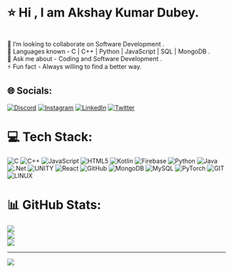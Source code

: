 # ⭐  Hi , I am Akshay Kumar Dubey.
<br>👯 I’m looking to collaborate on Software Development .<br>🌱 Languages known - C | C++ | Python | JavaScript | SQL | MongoDB .<br>💬 Ask me about - Coding and Software Development .<br>⚡ Fun fact - Always willing to find a better way.


## 🌐 Socials:
[![Discord](https://img.shields.io/badge/Discord-%237289DA.svg?logo=discord&logoColor=white)](https://discord.gg/https://discord.gg/YrPAFEgk) [![Instagram](https://img.shields.io/badge/Instagram-%23E4405F.svg?logo=Instagram&logoColor=white)](https://instagram.com/iam_akshay_05) [![LinkedIn](https://img.shields.io/badge/LinkedIn-%230077B5.svg?logo=linkedin&logoColor=white)](https://linkedin.com/in/akshay-dubey-ba54661b2) [![Twitter](https://img.shields.io/badge/Twitter-%231DA1F2.svg?logo=Twitter&logoColor=white)](https://twitter.com/akshaydubey0505) 

# 💻 Tech Stack:
![C](https://img.shields.io/badge/c-%2300599C.svg?style=for-the-badge&logo=c&logoColor=white) ![C++](https://img.shields.io/badge/c++-%2300599C.svg?style=for-the-badge&logo=c%2B%2B&logoColor=white) ![JavaScript](https://img.shields.io/badge/javascript-%23323330.svg?style=for-the-badge&logo=javascript&logoColor=%23F7DF1E) ![HTML5](https://img.shields.io/badge/html5-%23E34F26.svg?style=for-the-badge&logo=html5&logoColor=white) ![Kotlin](https://img.shields.io/badge/kotlin-%230095D5.svg?style=for-the-badge&logo=kotlin&logoColor=white) ![Firebase](https://img.shields.io/badge/firebase-%23039BE5.svg?style=for-the-badge&logo=firebase) ![Python](https://img.shields.io/badge/python-3670A0?style=for-the-badge&logo=python&logoColor=ffdd54) ![Java](https://img.shields.io/badge/java-%23ED8B00.svg?style=for-the-badge&logo=java&logoColor=white) ![.Net](https://img.shields.io/badge/.NET-5C2D91?style=for-the-badge&logo=.net&logoColor=white) ![UNITY](https://img.shields.io/badge/Unity-%2320232a.svg?style=for-the-badge&logo=unity&logoColor=white) ![React](https://img.shields.io/badge/react-%2320232a.svg?style=for-the-badge&logo=react&logoColor=%2361DAFB) ![GitHub](https://img.shields.io/badge/GitHub-%23121011.svg?style=for-the-badge&logo=github&logoColor=white) ![MongoDB](https://img.shields.io/badge/MongoDB-%234ea94b.svg?style=for-the-badge&logo=mongodb&logoColor=white) ![MySQL](https://img.shields.io/badge/mysql-%2300f.svg?style=for-the-badge&logo=mysql&logoColor=white) ![PyTorch](https://img.shields.io/badge/PyTorch-%23EE4C2C.svg?style=for-the-badge&logo=PyTorch&logoColor=white) ![GIT](https://img.shields.io/badge/Git-fc6d26?style=for-the-badge&logo=git&logoColor=white) ![LINUX](https://img.shields.io/badge/Linux-FCC624?style=for-the-badge&logo=linux&logoColor=black)
# 📊 GitHub Stats:
![](https://github-readme-stats.vercel.app/api?username=akshaydubey05&theme=dark&hide_border=false&include_all_commits=true&count_private=true)<br/>
![](https://github-readme-streak-stats.herokuapp.com/?user=akshaydubey05&theme=dark&hide_border=false)<br/>
![](https://github-readme-stats.vercel.app/api/top-langs/?username=akshaydubey05&theme=dark&hide_border=false&include_all_commits=true&count_private=true&layout=compact)

---
[![](https://visitcount.itsvg.in/api?id=akshaydubey05&icon=0&color=0)](https://visitcount.itsvg.in)

<!-- Proudly created with GPRM ( https://gprm.itsvg.in ) -->
